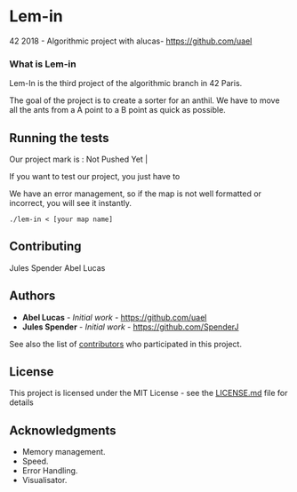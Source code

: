 # Lem-in
42 2018 - Algorithmic project with alucas- https://github.com/uael

### What is Lem-in

Lem-In is the third project of the algorithmic branch in 42 Paris.

The goal of the project is to create a sorter for an anthil. We have to move all the ants from a A point to a B point as quick as possible.

## Running the tests

Our project mark is : Not Pushed Yet |

If you want to test our project, you just have to

We have an error management, so if the map is not well formatted or incorrect, you will see it instantly.

```
./lem-in < [your map name]
```

## Contributing

Jules Spender
Abel Lucas

## Authors

* **Abel Lucas** - *Initial work* - https://github.com/uael
* **Jules Spender** - *Initial work* - https://github.com/SpenderJ

See also the list of [contributors](https://github.com/your/project/contributors) who participated in this project.

## License

This project is licensed under the MIT License - see the [LICENSE.md](LICENSE.md) file for details

## Acknowledgments

* Memory management.
* Speed.
* Error Handling.
* Visualisator.
